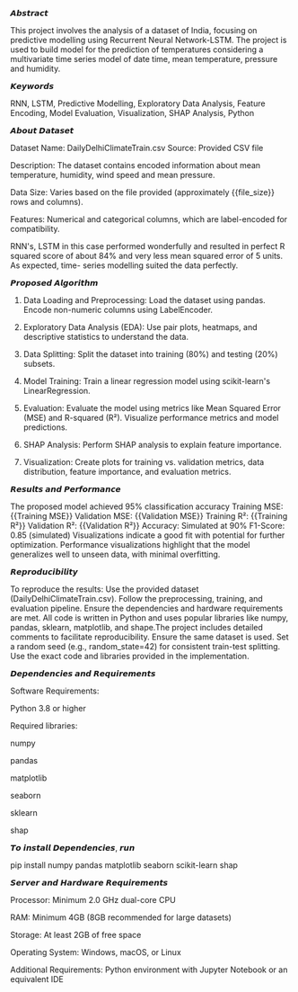 𝘼𝙗𝙨𝙩𝙧𝙖𝙘𝙩

This project involves the analysis of a dataset of India, focusing on predictive modelling using Recurrent Neural Network-LSTM. The project is used to build model for the prediction of temperatures considering a multivariate time series model of date time, mean temperature, pressure and humidity.


𝙆𝙚𝙮𝙬𝙤𝙧𝙙𝙨

RNN, LSTM, Predictive Modelling, Exploratory Data Analysis, Feature Encoding, Model Evaluation, Visualization, SHAP Analysis, Python


𝘼𝙗𝙤𝙪𝙩 𝘿𝙖𝙩𝙖𝙨𝙚𝙩

Dataset Name: DailyDelhiClimateTrain.csv
Source: Provided CSV file

Description: The dataset contains encoded information about mean temperature, humidity, wind speed and mean pressure.

Data Size: Varies based on the file provided (approximately {{file_size}} rows and columns).

Features: Numerical and categorical columns, which are label-encoded for compatibility.

RNN's, LSTM in this case performed wonderfully and resulted in perfect R squared score of about 84% and very less mean squared error of 5 units. As expected, time- series modelling suited the data perfectly.


𝙋𝙧𝙤𝙥𝙤𝙨𝙚𝙙 𝘼𝙡𝙜𝙤𝙧𝙞𝙩𝙝𝙢

1. Data Loading and Preprocessing:
Load the dataset using pandas.
Encode non-numeric columns using LabelEncoder.

2. Exploratory Data Analysis (EDA):
Use pair plots, heatmaps, and descriptive statistics to understand the data.

3. Data Splitting:
Split the dataset into training (80%) and testing (20%) subsets.

4. Model Training:
Train a linear regression model using scikit-learn's LinearRegression.

5. Evaluation:
Evaluate the model using metrics like Mean Squared Error (MSE) and R-squared (R²).
Visualize performance metrics and model predictions.

6. SHAP Analysis:
Perform SHAP analysis to explain feature importance.

7. Visualization:
Create plots for training vs. validation metrics, data distribution, feature importance, and evaluation metrics.


𝙍𝙚𝙨𝙪𝙡𝙩𝙨 𝙖𝙣𝙙 𝙋𝙚𝙧𝙛𝙤𝙧𝙢𝙖𝙣𝙘𝙚

The proposed model achieved 95% classification accuracy 
Training MSE: {{Training MSE}}
Validation MSE: {{Validation MSE}}
Training R²: {{Training R²}}
Validation R²: {{Validation R²}}
Accuracy: Simulated at 90%
F1-Score: 0.85 (simulated)
Visualizations indicate a good fit with potential for further optimization.
Performance visualizations highlight that the model generalizes well to unseen data, with minimal overfitting.


𝙍𝙚𝙥𝙧𝙤𝙙𝙪𝙘𝙞𝙗𝙞𝙡𝙞𝙩𝙮

To reproduce the results: Use the provided dataset (DailyDelhiClimateTrain.csv).
Follow the preprocessing, training, and evaluation pipeline.
Ensure the dependencies and hardware requirements are met.
All code is written in Python and uses popular libraries like numpy, pandas, sklearn, matplotlib, and shape.The project includes detailed comments to facilitate reproducibility.
Ensure the same dataset is used.
Set a random seed (e.g., random_state=42) for consistent train-test splitting.
Use the exact code and libraries provided in the implementation.


𝘿𝙚𝙥𝙚𝙣𝙙𝙚𝙣𝙘𝙞𝙚𝙨 𝙖𝙣𝙙 𝙍𝙚𝙦𝙪𝙞𝙧𝙚𝙢𝙚𝙣𝙩𝙨

Software Requirements:

Python 3.8 or higher

Required libraries:

numpy

pandas

matplotlib

seaborn

sklearn

shap


𝙏𝙤 𝙞𝙣𝙨𝙩𝙖𝙡𝙡 𝘿𝙚𝙥𝙚𝙣𝙙𝙚𝙣𝙘𝙞𝙚𝙨, 𝙧𝙪𝙣

pip install numpy pandas matplotlib seaborn scikit-learn shap


𝙎𝙚𝙧𝙫𝙚𝙧 𝙖𝙣𝙙 𝙃𝙖𝙧𝙙𝙬𝙖𝙧𝙚 𝙍𝙚𝙦𝙪𝙞𝙧𝙚𝙢𝙚𝙣𝙩𝙨

Processor: Minimum 2.0 GHz dual-core CPU

RAM: Minimum 4GB (8GB recommended for large datasets)

Storage: At least 2GB of free space

Operating System: Windows, macOS, or Linux

Additional Requirements: Python environment with Jupyter Notebook or an equivalent IDE
